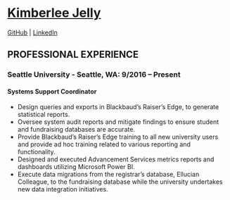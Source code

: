 # [Kimberlee Jelly](kimberlee.jelly@gmail.com)
[GitHub](https://github.com/kjellyjones) | [LinkedIn](https://www.linkedin.com/in/kjelly)

## PROFESSIONAL EXPERIENCE
### Seattle University - Seattle, WA: 9/2016 – Present
#### Systems Support Coordinator
+ Design queries and exports in Blackbaud’s Raiser’s Edge, to generate statistical reports.
+ Oversee system audit reports and mitigate findings to ensure student and fundraising databases are accurate.
+ Provide Blackbaud’s Raiser’s Edge training to all new university users and provide ad hoc training related to
various reporting and functionality.
+ Designed and executed Advancement Services metrics reports and dashboards utilizing Microsoft Power BI.
+ Execute data migrations from the registrar’s database, Ellucian Colleague, to the fundraising database while the
university undertakes new data integration initiatives.

